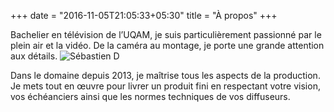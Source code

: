 +++
date = "2016-11-05T21:05:33+05:30"
title = "À propos"
+++

Bachelier en télévision de l’UQAM, je suis particulièrement passionné par le plein air et la vidéo. De la caméra au montage, je porte une grande attention aux détails. 
![Sébastien D][1]

Dans le domaine depuis 2013, je maîtrise tous les aspects de la production. Je mets tout en œuvre pour livrer un produit fini en respectant votre vision, vos échéanciers ainsi que les normes techniques de vos diffuseurs.


[1]: /img/portfolio/seb/about.jpg
